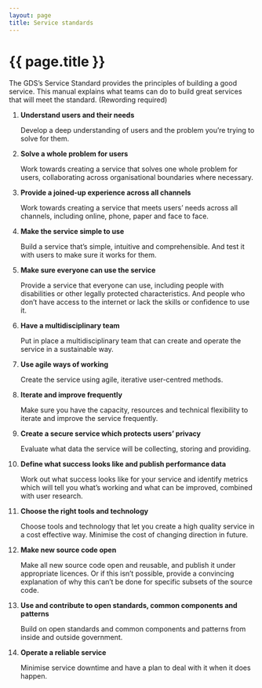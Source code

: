 ```yaml
---
layout: page
title: Service standards
---
```


# {{ page.title }}

The GDS’s Service Standard provides the principles of building a good service. This manual explains what teams can do to build great services that will meet the standard. (Rewording required)

1. **Understand users and their needs**

    Develop a deep understanding of users and the problem you’re trying to solve for them. 

2. **Solve a whole problem for users**

    Work towards creating a service that solves one whole problem for users, collaborating across organisational boundaries where necessary. 

3. **Provide a joined-up experience across all channels**

    Work towards creating a service that meets users’ needs across all channels, including online, phone, paper and face to face. 

4. **Make the service simple to use**

    Build a service that’s simple, intuitive and comprehensible. And test it with users to make sure it works for them. 

5. **Make sure everyone can use the service**

    Provide a service that everyone can use, including people with disabilities or other legally protected characteristics. And people who don’t have access to the internet or lack the skills or confidence to use it. 
 
6. **Have a multidisciplinary team**

    Put in place a multidisciplinary team that can create and operate the service in a sustainable way. 
 
7. **Use agile ways of working** 

    Create the service using agile, iterative user-centred methods. 
 
8. **Iterate and improve frequently**

    Make sure you have the capacity, resources and technical flexibility to iterate and improve the service frequently. 
 
9. **Create a secure service which protects users’ privacy**
    
    Evaluate what data the service will be collecting, storing and providing. 
 
10. **Define what success looks like and publish performance data**

    Work out what success looks like for your service and identify metrics which will tell you what’s working and what can be improved, combined with user research. 
 
11. **Choose the right tools and technology**

    Choose tools and technology that let you create a high quality service in a cost effective way. Minimise the cost of changing direction in future. 
 
12. **Make new source code open**

    Make all new source code open and reusable, and publish it under appropriate licences. Or if this isn’t possible, provide a convincing explanation of why this can’t be done for specific subsets of the source code. 
 
13. **Use and contribute to open standards, common components and patterns**

    Build on open standards and common components and patterns from inside and outside government. 
 
14. **Operate a reliable service**

    Minimise service downtime and have a plan to deal with it when it does happen. 